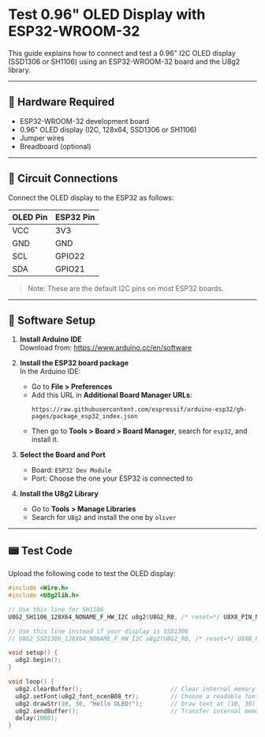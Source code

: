 # Test 0.96" OLED Display with ESP32-WROOM-32

This guide explains how to connect and test a 0.96" I2C OLED display (SSD1306 or SH1106) using an ESP32-WROOM-32 board and the U8g2 library.

---

## 🧰 Hardware Required

- ESP32-WROOM-32 development board  
- 0.96" OLED display (I2C, 128x64, SSD1306 or SH1106)
- Jumper wires
- Breadboard (optional)

---

## 🔌 Circuit Connections

Connect the OLED display to the ESP32 as follows:

| OLED Pin | ESP32 Pin |
|----------|-----------|
| VCC      | 3V3       |
| GND      | GND       |
| SCL      | GPIO22    |
| SDA      | GPIO21    |

> Note: These are the default I2C pins on most ESP32 boards.

---

## 🔧 Software Setup

1. **Install Arduino IDE**  
   Download from: https://www.arduino.cc/en/software

2. **Install the ESP32 board package**  
   In the Arduino IDE:  
   - Go to **File > Preferences**
   - Add this URL in **Additional Board Manager URLs**:  
     ```
     https://raw.githubusercontent.com/espressif/arduino-esp32/gh-pages/package_esp32_index.json
     ```
   - Then go to **Tools > Board > Board Manager**, search for `esp32`, and install it.

3. **Select the Board and Port**  
   - Board: `ESP32 Dev Module`
   - Port: Choose the one your ESP32 is connected to

4. **Install the U8g2 Library**  
   - Go to **Tools > Manage Libraries**
   - Search for `U8g2` and install the one by `oliver`

---

## 📟 Test Code

Upload the following code to test the OLED display:

```cpp
#include <Wire.h>
#include <U8g2lib.h>

// Use this line for SH1106
U8G2_SH1106_128X64_NONAME_F_HW_I2C u8g2(U8G2_R0, /* reset=*/ U8X8_PIN_NONE);

// Use this line instead if your display is SSD1306
// U8G2_SSD1306_128X64_NONAME_F_HW_I2C u8g2(U8G2_R0, /* reset=*/ U8X8_PIN_NONE);

void setup() {
  u8g2.begin();
}

void loop() {
  u8g2.clearBuffer();                         // Clear internal memory
  u8g2.setFont(u8g2_font_ncenB08_tr);         // Choose a readable font
  u8g2.drawStr(10, 30, "Hello OLED!");        // Draw text at (10, 30)
  u8g2.sendBuffer();                          // Transfer internal memory to the display
  delay(1000);
}
